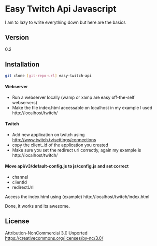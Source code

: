 Easy Twitch Api Javascript
=========

I am to lazy to write everything down but here are the basics

Version
----

0.2


Installation
--------------

```sh
git clone [git-repo-url] easy-twitch-api
```

#### Webserver
* Run a webserver locally (wamp or xamp are easy off-the-self webservers)
* Make the file index.html accessable on localhost in my example I used http://localhost/twitch/

#### Twitch

* Add new application on twitch using http://www.twitch.tv/settings/connections
* copy the client_id of the application you created
* Make sure you set the redirect url correctly, again my example is http://localhost/twitch/

#### Move api/v3/default-config.js to js/config.js and set correct

* channel
* clientId
* redirectUrl

Access the index.html using (example) http://localhost/twitch/index.html

Done, it works and its awesome.

License
----

Attribution-NonCommercial 3.0 Unported
https://creativecommons.org/licenses/by-nc/3.0/